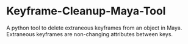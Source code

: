 # Keyframe-Cleanup-Maya-Tool
A python tool to delete extraneous keyframes from an object in Maya. Extraneous keyframes are non-changing attributes between keys.
